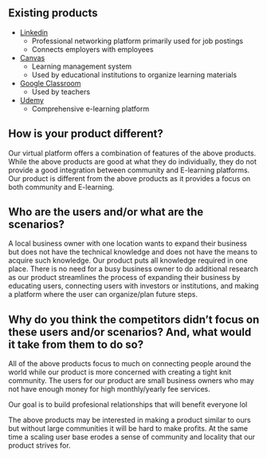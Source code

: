 ## Existing products  
* [Linkedin](https://ca.linkedin.com/)  
    * Professional networking platform primarily used for job postings  
    * Connects employers with employees  
* [Canvas](https://canvas.northwestern.edu/courses/44486/pages/sample-canvas-course-layouts?module_item_id=520943 "Canvas Demos") 
    * Learning management system  
    * Used by educational institutions to organize learning materials  
* [Google Classroom](https://classroom.google.com/)  
    * Used by teachers   
* [Udemy](https://www.udemy.com/)  
    * Comprehensive e-learning platform


## How is your product different?

Our virtual platform offers a combination of features of the above products. While the above products are good at what they do individually, they do not provide a good integration between community and E-learning platforms. Our product is different from the above products as it provides a focus on both community and E-learning.


## Who are the users and/or what are the scenarios? 

A local business owner with one location wants to expand their business but does not have the technical knowledge and does not have the means to acquire such knowledge. Our product puts all knowledge required in one place. There is no need for a busy business owner to do additional research as our product streamlines the process of expanding their business by educating users, connecting users with investors or institutions, and making a platform where the user can organize/plan future steps.

## Why do you think the competitors didn’t focus on these users and/or scenarios? And, what would it take from them to do so?

All of the above products focus to much on connecting people around the world while our product is more concerned with creating a tight knit community. The users for our product are small business owners who may not have enough money for high monthly/yearly fee services.

Our goal is to build profesional relationships that will benefit everyone lol

The above products may be interested in making a product similar to ours but without large communities it will be hard to make profits. At the same time a scaling user base erodes a sense of community and locality that our product strives for.
